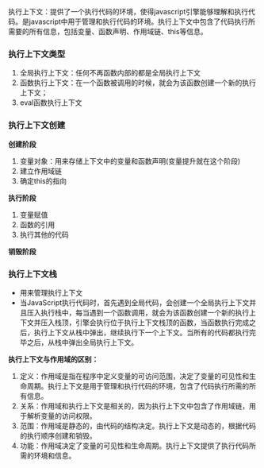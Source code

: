 执行上下文：提供了一个执行代码的环境，使得javascript引擎能够理解和执行代码。是javascript中用于管理和执行代码的环境。执行上下文中包含了代码执行所需要的所有信息，包括变量、函数声明、作用域链、this等信息。

### 执行上下文类型
1. 全局执行上下文：任何不再函数内部的都是全局执行上下文
2. 函数执行上下文：在一个函数被调用的时候，就会为该函数创建一个新的执行上下文；
3. eval函数执行上下文

### 执行上下文创建
**创建阶段**
1. 变量对象：用来存储上下文中的变量和函数声明(变量提升就在这个阶段)
2. 建立作用域链
3. 确定this的指向

**执行阶段**
1. 变量赋值
2. 函数的引用
3. 执行其他的代码

**销毁阶段**


### 执行上下文栈
- 用来管理执行上下文
- 当JavaScript执行代码时，首先遇到全局代码，会创建一个全局执行上下文并且压入执行栈中，每当遇到一个函数调用，就会为该函数创建一个新的执行上下文并压入栈顶，引擎会执行位于执行上下文栈顶的函数，当函数执行完成之后，执行上下文从栈中弹出，继续执行下一个上下文。当所有的代码都执行完毕之后，从栈中弹出全局执行上下文。





**执行上下文与作用域的区别：**
1. 定义：作用域是指在程序中定义变量的可访问范围，决定了变量的可见性和生命周期。执行上下文是用于管理和执行代码的环境，包含了代码执行所需的所有信息。
2. 关系：作用域和执行上下文是相关的，因为执行上下文中包含了作用域链，用于解析变量的访问权限。
3. 范围：作用域是静态的，由代码的结构决定。执行上下文是动态的，根据代码的执行顺序创建和销毁。
4. 功能：作用域决定了变量的可见性和生命周期。执行上下文提供了执行代码所需的环境和信息。